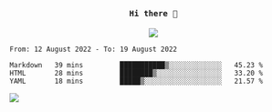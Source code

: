 <h4 align="center"><samp> Hi there 👋  </samp></h4>

<p align="center">
  
  <a href="https://github.com/bznick98">
    <img align="center" src="https://github-readme-stats.vercel.app/api?username=bznick98&&count_private=true&hide=issues,prs,contribs&show_icons=true&theme=gruvbox" />
  </a>
  
  <!--START_SECTION:waka-->

```text
From: 12 August 2022 - To: 19 August 2022

Markdown   39 mins         ███████████▒░░░░░░░░░░░░░   45.23 %
HTML       28 mins         ████████▒░░░░░░░░░░░░░░░░   33.20 %
YAML       18 mins         █████▒░░░░░░░░░░░░░░░░░░░   21.57 %
```

<!--END_SECTION:waka-->
  
 
</p>

![](https://visitor-badge.glitch.me/badge?page_id=bznick98.bznick98)
